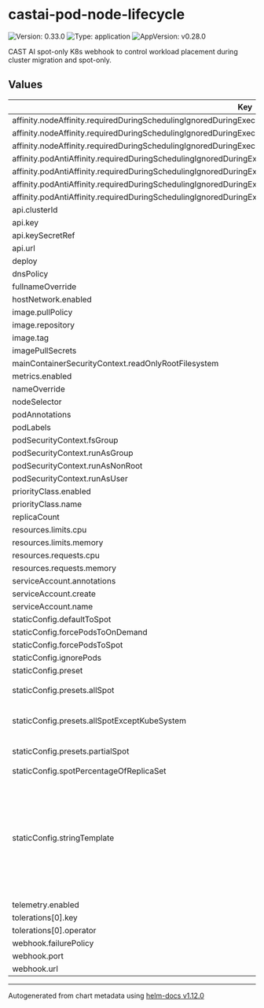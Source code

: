 # castai-pod-node-lifecycle

![Version: 0.33.0](https://img.shields.io/badge/Version-0.33.0-informational?style=flat-square) ![Type: application](https://img.shields.io/badge/Type-application-informational?style=flat-square) ![AppVersion: v0.28.0](https://img.shields.io/badge/AppVersion-v0.28.0-informational?style=flat-square)

CAST AI spot-only K8s webhook to control workload placement during cluster migration and spot-only.

## Values

| Key | Type | Default | Description |
|-----|------|---------|-------------|
| affinity.nodeAffinity.requiredDuringSchedulingIgnoredDuringExecution.nodeSelectorTerms[0].matchExpressions[0].key | string | `"kubernetes.io/os"` |  |
| affinity.nodeAffinity.requiredDuringSchedulingIgnoredDuringExecution.nodeSelectorTerms[0].matchExpressions[0].operator | string | `"NotIn"` |  |
| affinity.nodeAffinity.requiredDuringSchedulingIgnoredDuringExecution.nodeSelectorTerms[0].matchExpressions[0].values[0] | string | `"windows"` |  |
| affinity.podAntiAffinity.requiredDuringSchedulingIgnoredDuringExecution[0].labelSelector.matchExpressions[0].key | string | `"app.kubernetes.io/name"` |  |
| affinity.podAntiAffinity.requiredDuringSchedulingIgnoredDuringExecution[0].labelSelector.matchExpressions[0].operator | string | `"In"` |  |
| affinity.podAntiAffinity.requiredDuringSchedulingIgnoredDuringExecution[0].labelSelector.matchExpressions[0].values[0] | string | `"castai-pod-node-lifecycle"` |  |
| affinity.podAntiAffinity.requiredDuringSchedulingIgnoredDuringExecution[0].topologyKey | string | `"kubernetes.io/hostname"` |  |
| api.clusterId | string | `""` |  |
| api.key | string | `""` |  |
| api.keySecretRef | string | `""` |  |
| api.url | string | `"https://api.cast.ai"` |  |
| deploy | bool | `true` |  |
| dnsPolicy | string | `""` |  |
| fullnameOverride | string | `""` |  |
| hostNetwork.enabled | bool | `false` |  |
| image.pullPolicy | string | `"IfNotPresent"` |  |
| image.repository | string | `"us-docker.pkg.dev/castai-hub/library/pod-node-lifecycle"` |  |
| image.tag | string | `""` |  |
| imagePullSecrets | list | `[]` |  |
| mainContainerSecurityContext.readOnlyRootFilesystem | bool | `true` |  |
| metrics.enabled | bool | `true` |  |
| nameOverride | string | `""` |  |
| nodeSelector | object | `{}` |  |
| podAnnotations | object | `{}` |  |
| podLabels | object | `{}` |  |
| podSecurityContext.fsGroup | int | `1005` |  |
| podSecurityContext.runAsGroup | int | `1005` |  |
| podSecurityContext.runAsNonRoot | bool | `true` |  |
| podSecurityContext.runAsUser | int | `1005` |  |
| priorityClass.enabled | bool | `true` |  |
| priorityClass.name | string | `"system-cluster-critical"` |  |
| replicaCount | int | `3` |  |
| resources.limits.cpu | string | `"1000m"` |  |
| resources.limits.memory | string | `"128Mi"` |  |
| resources.requests.cpu | string | `"100m"` |  |
| resources.requests.memory | string | `"128Mi"` |  |
| serviceAccount.annotations | object | `{}` |  |
| serviceAccount.create | bool | `true` |  |
| serviceAccount.name | string | `""` |  |
| staticConfig.defaultToSpot | bool | `true` |  |
| staticConfig.forcePodsToOnDemand | string | `nil` |  |
| staticConfig.forcePodsToSpot | string | `nil` |  |
| staticConfig.ignorePods | string | `nil` |  |
| staticConfig.preset | string | `nil` |  |
| staticConfig.presets.allSpot | string | `"defaultToSpot: true\nspotPercentageOfReplicaSet: 0\nignorePods: []\nforcePodsToSpot: []\nforcePodsToOnDemand: []\n"` |  |
| staticConfig.presets.allSpotExceptKubeSystem | string | `"defaultToSpot: true\nspotPercentageOfReplicaSet: 0\nignorePods: []\nforcePodsToSpot: []\nforcePodsToOnDemand:\n  - namespaces:\n      - kube-system\n"` |  |
| staticConfig.presets.partialSpot | string | `"defaultToSpot: true\nspotPercentageOfReplicaSet: 40\nignorePods: []\nforcePodsToSpot: []\nforcePodsToOnDemand: []\n"` |  |
| staticConfig.spotPercentageOfReplicaSet | int | `0` |  |
| staticConfig.stringTemplate | string | `"defaultToSpot: {{ .Values.staticConfig.defaultToSpot }}\nspotPercentageOfReplicaSet: {{ .Values.staticConfig.spotPercentageOfReplicaSet }}\n{{- if .Values.staticConfig.IgnorePodsWithNodeSelectorsAffinities }}\nIgnorePodsWithNodeSelectorsAffinities: {{ .Values.staticConfig.IgnorePodsWithNodeSelectorsAffinities }}\n{{- end }}\n{{- if .Values.staticConfig.ignorePods }}\nignorePods:\n{{ toYaml .Values.staticConfig.ignorePods }}\n{{- end }}\n{{- if .Values.staticConfig.forcePodsToSpot }}\nforcePodsToSpot:\n{{ toYaml .Values.staticConfig.forcePodsToSpot }}\n{{- end }}\n{{- if .Values.staticConfig.forcePodsToOnDemand }}\nforcePodsToOnDemand:\n{{ toYaml .Values.staticConfig.forcePodsToOnDemand }}\n{{- end }}\n"` |  |
| telemetry.enabled | bool | `false` |  |
| tolerations[0].key | string | `"scheduling.cast.ai/spot"` |  |
| tolerations[0].operator | string | `"Exists"` |  |
| webhook.failurePolicy | string | `""` |  |
| webhook.port | int | `10250` |  |
| webhook.url | string | `""` |  |

----------------------------------------------
Autogenerated from chart metadata using [helm-docs v1.12.0](https://github.com/norwoodj/helm-docs/releases/v1.12.0)
